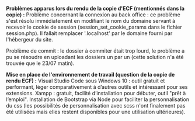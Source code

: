 **Problèmes apparus lors du rendu de la copie d'ECF (mentionnés dans la copie) :**
Problème concernant la connexion au back office : ce problème s'est résolu immédiatement en modifiant le nom du domaine servant à recevoir le cookie de session (session_set_cookie_params dans le fichier session.php). Il fallait remplacer '.localhost' par le domaine fourni par l'hébergeur du site.

Problème de commit : le dossier à commiter était trop lourd, le problème a pu se résoudre en uploadant les dossiers un par un (cette solution n'a été trouvée que le 23/07 matin).




**Mise en place de l'environnement de travail (question de la copie de rendu ECF) :**
Visual Studio Code sous Windows 10 : outil gratuit et performant, léger comparativement à d’autres outils et intéressant pour ses extensions.
Xampp : gratuit, facilité d’installation pour débuter, outil "prêt à l’emploi".
Installation de Bootstrap via Node pour faciliter la personnalisation du css (les possibilités de personnalisation avec scss n'ont finalement pas été utilisées mais elles restent disponibles pour une utilisation ultérieures).
